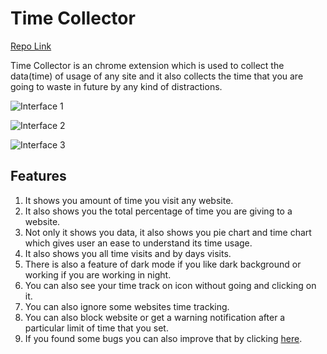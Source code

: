 # Time Collector

[Repo Link](https://github.com/Ch0ubey/mritunjay_20117080)

Time Collector is an chrome extension which is used to collect the data(time) of usage of any site and it also collects the time that you are going to waste in future by any kind of distractions.

![Interface 1](https://user-images.githubusercontent.com/78851683/112184421-33764680-8c25-11eb-8fc5-697736d717e4.jpg)

![Interface 2](https://user-images.githubusercontent.com/78851683/112184272-10e42d80-8c25-11eb-8549-a1cb7fc5fe84.jpg)

![Interface 3](https://user-images.githubusercontent.com/78851683/112184409-3113ec80-8c25-11eb-8ac9-59d26fc89a4b.jpg)

## Features

1. It shows you amount of time you visit any website.
2. It also shows you the total percentage of time you are   giving to a website.
3. Not only it shows you data, it also shows you pie chart and time chart which gives user an ease to understand its time usage.
4. It also shows you all time visits and by days visits.
5. There is also a feature of dark mode if you like dark background or working if you are working in night.
6. You can also see your time track on icon without going and clicking on it.
7. You can also ignore some websites time tracking.
8. You can also block website or get a warning notification after a particular limit of time that you set.
9. If you found some bugs you can also improve that by clicking [here](https://github.com/Ch0ubey/mritunjay_20117080/issues).
